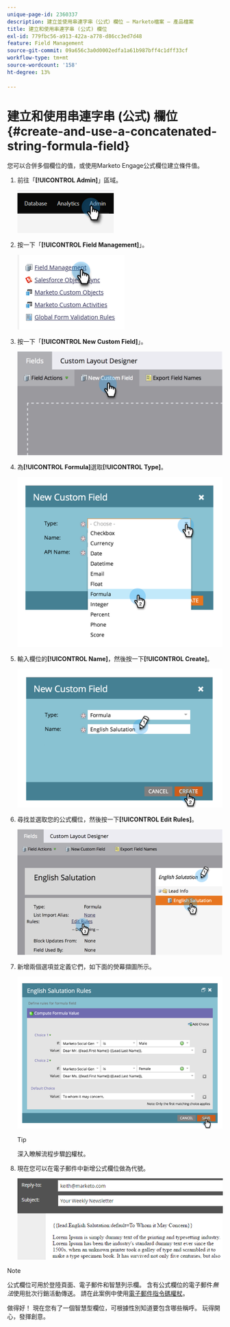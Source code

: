 ```yaml
---
unique-page-id: 2360337
description: 建立並使用串連字串（公式）欄位 — Marketo檔案 — 產品檔案
title: 建立和使用串連字串 (公式) 欄位
exl-id: 779fbc56-a913-422a-a778-d86cc3ed7d48
feature: Field Management
source-git-commit: 09a656c3a0d0002edfa1a61b987bff4c1dff33cf
workflow-type: tm+mt
source-wordcount: '158'
ht-degree: 13%

---
```


# 建立和使用串連字串 (公式) 欄位 {#create-and-use-a-concatenated-string-formula-field}

您可以合併多個欄位的值，或使用Marketo Engage公式欄位建立條件值。

1. 前往「**[!UICONTROL Admin]**」區域。

   ![](assets/create-and-use-a-concatenated-string-formula-field-1.png)

1. 按一下「**[!UICONTROL Field Management]**」。

   ![](assets/create-and-use-a-concatenated-string-formula-field-2.png)

1. 按一下「**[!UICONTROL New Custom Field]**」。

   ![](assets/create-and-use-a-concatenated-string-formula-field-3.png)

1. 為&#x200B;**[!UICONTROL Formula]**&#x200B;選取&#x200B;**[!UICONTROL Type]**。

   ![](assets/create-and-use-a-concatenated-string-formula-field-4.png)

1. 輸入欄位的&#x200B;**[!UICONTROL Name]**，然後按一下&#x200B;**[!UICONTROL Create]**。

   ![](assets/create-and-use-a-concatenated-string-formula-field-5.png)

1. 尋找並選取您的公式欄位，然後按一下&#x200B;**[!UICONTROL Edit Rules]**。

   ![](assets/create-and-use-a-concatenated-string-formula-field-6.png)

1. 新增兩個選項並定義它們，如下面的熒幕擷圖所示。

   ![](assets/create-and-use-a-concatenated-string-formula-field-7.png)

   >[!TIP]
   >
   >深入瞭解流程步驟[的](/help/marketo/product-docs/core-marketo-concepts/smart-campaigns/flow-actions/use-tokens-in-flow-steps.md)權杖。

1. 現在您可以在電子郵件中新增公式欄位做為代號。

   ![](assets/create-and-use-a-concatenated-string-formula-field-8.png)

>[!NOTE]
>
>公式欄位可用於登陸頁面、電子郵件和智慧列示欄。 含有公式欄位的電子郵件&#x200B;_無法_&#x200B;使用批次行銷活動傳送。 請在此案例中使用[電子郵件指令碼權杖](/help/marketo/product-docs/email-marketing/general/using-tokens/create-an-email-script-token.md)。

做得好！ 現在您有了一個智慧型欄位，可根據性別知道要包含哪些稱呼。 玩得開心，發揮創意。
